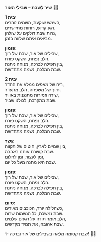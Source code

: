**שיר לשבת – שבילי האור** 🌾🌟  

**בית 1:**  
השמש שוקעת, השמים זוהרים,  
רגע קדוש, רוחות מתיישרים.  
נרות שבת דולקים על שולחן,  
מביאים איתם שלווה בזמן.  

**פזמון:**  
שבילים של אור, שבת של רוך,  
הלב נפתח, השקט פורח.  
בין תפילה לברכה, מנוחה ניתנת,  
שבת המלכה, נשמה מתחדשת.  

**בית 2:**  
ריח של מאפים ממלא את החדר,  
חיוך של משפחה, הלב מתעדר.  
שירה וזמירות מתנגנות באוויר,  
שבת מתקרבת, לכולנו שביר.  

**פזמון:**  
שבילים של אור, שבת של רוך,  
הלב נפתח, השקט פורח.  
בין תפילה לברכה, מנוחה ניתנת,  
שבת המלכה, נשמה מתחדשת.  

**גשר:**  
בין שמיים לארץ, חוטים של תקווה,  
שבת קושרת אותנו באהבה.  
זמן לעצור, זמן לחלום,  
שבת היא מתנה מעל כל יום.  

**פזמון:**  
שבילים של אור, שבת של רוך,  
הלב נפתח, השקט פורח.  
בין תפילה לברכה, מנוחה ניתנת,  
שבת המלכה, נשמה מתחדשת.  

**סיום:**  
כשהלילה יורד, הכוכבים מאירים,  
שבת נמשכת, כל הנשמות שרות.  
הלב אומר תודה על רגעים שלמים,  
שבת אהובה, את תמיד מקדשים.  

✨ שבת קסומה מלאה בשבילים של אור וברכה! 🌙💫
